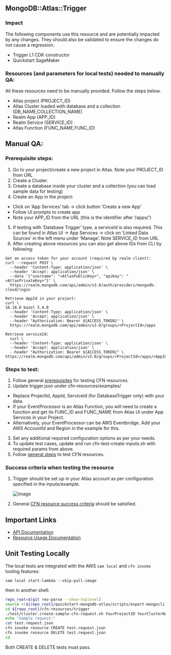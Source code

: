 ## MongoDB::Atlas::Trigger

### Impact
The following components use this resource and are potentially impacted by any changes. They should also be validated to ensure the changes do not cause a regression.
- Trigger L1 CDK constructor
- Quickstart SageMaker




### Resources (and parameters for local tests) needed to manually QA:
All these resources need to be manually provided. Follow the steps below.
- Atlas project (PROJECT_ID)
- Atlas Cluster loaded with database and a collection (DB_NAME,COLLECTION_NAME)
- Realm App (APP_ID)
- Realm Service (SERVICE_ID)
- Atlas Function (FUNC_NAME,FUNC_ID)


## Manual QA:

### Prerequisite steps:
1. Go to your project/create a new project in Atlas. Note your PROJECT_ID from URL
2. Create a Cluster.
3. Create a database inside your cluster and a collection (you can load sample data for testing)
4. Create an App in the project:
 - Click on ‘App Services’ tab -> click button ‘Create a new App’
 - Follow UI prompts to create app
 - Note your APP_ID from the URL (this is the identifier after ‘/apps/<id>’)
5) If testing with ‘Database Trigger’ type, a serviceId is also required. This can be found in Atlas UI -> App Services -> click on ‘Linked Data Sources’ in the left menu under ‘Manage’. Note SERVICE_ID from URL
6) After creating above resources you can also get above IDs from CLI by following:
```
Get an access token for your account (required by realm client):
curl --request POST \
  --header 'Content-Type: application/json' \
  --header 'Accept: application/json' \
  --data '{"username": "<AtlasPublicKey>", "apiKey": "<AtlasPrivateKey>"}' \
  https://realm.mongodb.com/api/admin/v3.0/auth/providers/mongodb-cloud/login

Retrieve AppId in your project:
curl \                                                                                                                 16.18.0 bazel 5.4.0
  --header 'Content-Type: application/json' \
  --header 'Accept: application/json' \
  --header "Authorization: Bearer ${ACCESS_TOKEN}" \
  https://realm.mongodb.com/api/admin/v3.0/groups/<ProjectId>/apps

Retrieve serviceId:
  curl \
  --header 'Content-Type: application/json' \
  --header 'Accept: application/json' \
  --header "Authorization: Bearer ${ACCESS_TOKEN}" \
https://realm.mongodb.com/api/admin/v3.0/groups/<ProjectId>/apps/<AppId>/services

```
### Steps to test:
1. Follow general [prerequisites](../../../TESTING.md.md#prerequisites) for testing CFN resources.
2. Update trigger.json under cfn-resources/examples/
 - Replace ProjectId, AppId, ServiceId (for DatabaseTrigger only) with your data.
 - If your EventProcessor is an Atlas Function, you will need to create a function and get its FUNC_ID and FUNC_NAME from Atlas UI under App Services in your Project.
 - Alternatively, your EventProcessor can be AWS Eventbridge. Add your AWS AccountId and Region in the example for this.
3. Set any additional required configuration options as per your needs.
4. To update test cases, update and run cfn-test-create-inputs.sh with required params from above.
5. Follow [general steps](../../../TESTING.md.md#steps) to test CFN resources.

### Success criteria when testing the resource
1. Trigger should be set up in your Atlas account as per configuration specified in the inputs/example.

   ![image](https://user-images.githubusercontent.com/122359335/227495196-59063691-c475-449c-b6b1-f206f4404715.png) 

2. General [CFN resource success criteria](../../../TESTING.md.md#success-criteria-when-testing-the-resource) should be satisfied.

## Important Links
- [API Documentation](https://www.mongodb.com/docs/atlas/app-services/admin/api/v3/#tag/triggers)
- [Resource Usage Documentation](https://www.mongodb.com/docs/atlas/triggers/#service-functions-provide-server-side-logic)

## Unit Testing Locally

The local tests are integrated with the AWS `sam local` and `cfn invoke` tooling features:

```
sam local start-lambda --skip-pull-image
```
then in another shell:
```bash
repo_root=$(git rev-parse --show-toplevel)
source <(${repo_root}/quickstart-mongodb-atlas/scripts/export-mongocli-config.py)
cd ${repo_root}/cfn-resources/trigger
./test/cluster.create-sample-cfn-request.sh YourProjectID YourClusterName > test.request.json 
echo "Sample request:"
cat test.request.json
cfn invoke resource CREATE test.request.json 
cfn invoke resource DELETE test.request.json 
cd -
```

Both CREATE & DELETE tests must pass.